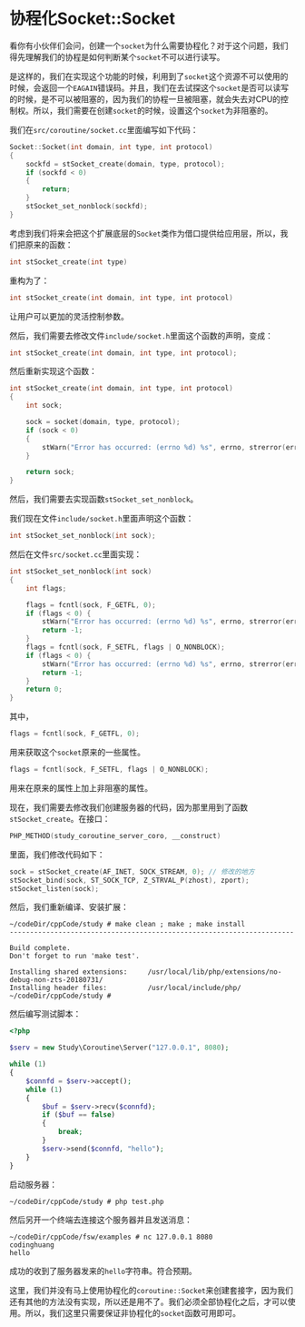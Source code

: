 # 协程化Socket::Socket

看你有小伙伴们会问，创建一个`socket`为什么需要协程化？对于这个问题，我们得先理解我们的协程是如何判断某个`socket`不可以进行读写。

是这样的，我们在实现这个功能的时候，利用到了`socket`这个资源不可以使用的时候，会返回一个`EAGAIN`错误码。并且，我们在去试探这个`socket`是否可以读写的时候，是不可以被阻塞的，因为我们的协程一旦被阻塞，就会失去对CPU的控制权。所以，我们需要在创建`socket`的时候，设置这个`socket`为非阻塞的。

我们在`src/coroutine/socket.cc`里面编写如下代码：

```cpp
Socket::Socket(int domain, int type, int protocol)
{
    sockfd = stSocket_create(domain, type, protocol);
    if (sockfd < 0)
    {
        return;
    }
    stSocket_set_nonblock(sockfd);
}
```

考虑到我们将来会把这个扩展底层的`Socket`类作为借口提供给应用层，所以，我们把原来的函数：

```cpp
int stSocket_create(int type)
```

重构为了：

```cpp
int stSocket_create(int domain, int type, int protocol)
```

让用户可以更加的灵活控制参数。

然后，我们需要去修改文件`include/socket.h`里面这个函数的声明，变成：

```cpp
int stSocket_create(int domain, int type, int protocol);
```

然后重新实现这个函数：

```cpp
int stSocket_create(int domain, int type, int protocol)
{
    int sock;

    sock = socket(domain, type, protocol);
    if (sock < 0)
    {
        stWarn("Error has occurred: (errno %d) %s", errno, strerror(errno));
    }

    return sock;
}
```

然后，我们需要去实现函数`stSocket_set_nonblock`。

我们现在文件`include/socket.h`里面声明这个函数：

```cpp
int stSocket_set_nonblock(int sock);
```

然后在文件`src/socket.cc`里面实现：

```cpp
int stSocket_set_nonblock(int sock)
{
    int flags;

    flags = fcntl(sock, F_GETFL, 0);
    if (flags < 0) {
        stWarn("Error has occurred: (errno %d) %s", errno, strerror(errno));
        return -1;
    }
    flags = fcntl(sock, F_SETFL, flags | O_NONBLOCK);
    if (flags < 0) {
        stWarn("Error has occurred: (errno %d) %s", errno, strerror(errno));
        return -1;
    }
    return 0;
}
```

其中，

```cpp
flags = fcntl(sock, F_GETFL, 0);
```

用来获取这个`socket`原来的一些属性。

```cpp
flags = fcntl(sock, F_SETFL, flags | O_NONBLOCK);
```

用来在原来的属性上加上非阻塞的属性。

现在，我们需要去修改我们创建服务器的代码，因为那里用到了函数`stSocket_create`。在接口：

```cpp
PHP_METHOD(study_coroutine_server_coro, __construct)
```

里面，我们修改代码如下：

```cpp
sock = stSocket_create(AF_INET, SOCK_STREAM, 0); // 修改的地方
stSocket_bind(sock, ST_SOCK_TCP, Z_STRVAL_P(zhost), zport);
stSocket_listen(sock);
```

然后，我们重新编译、安装扩展：

```shell
~/codeDir/cppCode/study # make clean ; make ; make install
----------------------------------------------------------------------

Build complete.
Don't forget to run 'make test'.

Installing shared extensions:     /usr/local/lib/php/extensions/no-debug-non-zts-20180731/
Installing header files:          /usr/local/include/php/
~/codeDir/cppCode/study # 
```

然后编写测试脚本：

```php
<?php

$serv = new Study\Coroutine\Server("127.0.0.1", 8080);

while (1)
{
    $connfd = $serv->accept();
    while (1)
    {
        $buf = $serv->recv($connfd);
        if ($buf == false)
        {
            break;
        }
        $serv->send($connfd, "hello");
    }
}
```

启动服务器：

```shell
~/codeDir/cppCode/study # php test.php 

```

然后另开一个终端去连接这个服务器并且发送消息：

```shell
~/codeDir/cppCode/fsw/examples # nc 127.0.0.1 8080
codinghuang
hello
```

成功的收到了服务器发来的`hello`字符串。符合预期。

这里，我们并没有马上使用协程化的`coroutine::Socket`来创建套接字，因为我们还有其他的方法没有实现，所以还是用不了。我们必须全部协程化之后，才可以使用。所以，我们这里只需要保证非协程化的`socket`函数可用即可。

